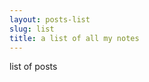 ```yaml
---
layout: posts-list
slug: list
title: a list of all my notes
---
```


<!-- adding text here doesn't do anything -->
list of posts
